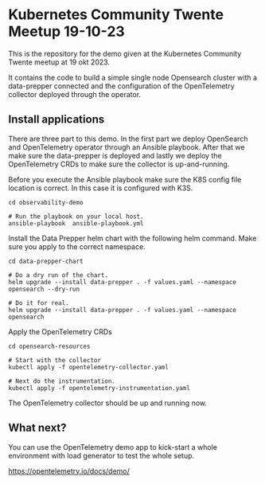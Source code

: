 # Kubernetes Community Twente Meetup 19-10-23
This is the repository for the demo given at the Kubernetes Community Twente meetup at 19 okt 2023.

It contains the code to build a simple single node Opensearch cluster with a data-prepper connected and the configuration of the OpenTelemetry collector deployed through the operator.

## Install applications

There are three part to this demo. In the first part we deploy OpenSearch and OpenTelemetry operator through an Ansible playbook. After that we make sure the data-prepper is deployed and lastly we deploy the OpenTelemetry CRDs to make sure the collector is up-and-running.

Before you execute the Ansible playbook make sure the K8S config file location is correct. In this case it is configured with K3S.

```
cd observability-demo

# Run the playbook on your local host.
ansible-playbook  ansible-playbook.yml
```

Install the Data Prepper helm chart with the following helm command. Make sure you apply to the correct namespace.
```
cd data-prepper-chart

# Do a dry run of the chart.
helm upgrade --install data-prepper . -f values.yaml --namespace opensearch --dry-run

# Do it for real.
helm upgrade --install data-prepper . -f values.yaml --namespace opensearch
```

Apply the OpenTelemetry CRDs 

```
cd opensearch-resources

# Start with the collector
kubectl apply -f opentelemetry-collector.yaml

# Next do the instrumentation.
kubectl apply -f opentelemetry-instrumentation.yaml
```

The OpenTelemetry collector should be up and running now.

## What next?

You can use the OpenTelemetry demo app to kick-start a whole environment with load generator to test the whole setup.

https://opentelemetry.io/docs/demo/
